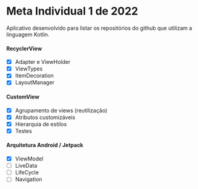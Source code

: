 # Meta Individual 1 de 2022

Aplicativo desenvolvido para listar os repositórios do github que utilizam a linguagem Kotlin.

#### RecyclerView
- [X] Adapter e ViewHolder
- [X] ViewTypes
- [X] ItemDecoration
- [X] LayoutManager

#### CustomView
- [X] Agrupamento de views (reutilização)
- [X] Atributos customizáveis
- [X] Hierarquia de estilos
- [X] Testes

#### Arquitetura Android / Jetpack
- [X] ViewModel
- [ ] LiveData
- [ ] LifeCycle
- [ ] Navigation
